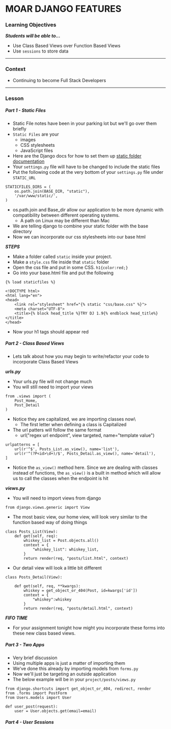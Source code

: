 # MOAR DJANGO FEATURES

### Learning Objectives
***Students will be able to...***

* Use Class Based Views over Function Based Views
* Use `sessions` to store data

---
### Context

* Continuing to become Full Stack Developers

---
### Lesson

##### Part 1 - Static Files

* Static File notes have been in your parking lot but we'll go over them briefly
* `Static Files` are your
	* images
	* CSS stylesheets
	* JavaScript files
* Here are the Django docs for how to set them up [static folder documentation](https://docs.djangoproject.com/en/1.8/howto/static-files/)
* Your `settings.py` file will have to be changed to include the static files
* Put the following code at the very bottom of your `settings.py` file under `STATIC_URL`

```
STATICFILES_DIRS = (
    os.path.join(BASE_DIR, "static"), 
    '/var/www/static/',
)
```
* os.path.join and Base_dir allow our application to be more dynamic with compatibility between different operating systems. 
	* A path on Linux may be different than Mac
* We are telling django to combine your static folder with the base directory
* Now we can incorporate our css stylesheets into our base html

***STEPS***

* Make a folder called `static` inside your project.
* Make a `style.css` file inside that `static` folder
* Open the css file and put in some CSS. `h1{color:red;}`
* Go into your base.html file and put the following

```
{% load staticfiles %}

<!DOCTYPE html>
<html lang="en">
<head>
	<link rel="stylesheet" href="{% static "css/base.css" %}">
	<meta charset="UTF-8">
	<title>{% block head_title %}TRY DJ 1.9{% endblock head_title%}</title>
</head>
```
* Now your h1 tags should appear red


##### Part 2 - Class Based Views

* Lets talk about how you may begin to write/refactor your code to incorporate Class Based Views

***urls.py***

* Your urls.py file will not change much
* You will still need to import your views 

```
from .views import (
	Post_Home,
	Post_Detail
)
```
* Notice they are capitalized, we are importing classes now\
	* The first letter when defining a class is Capitalized
* The url patters will follow the same format
	* url("regex url endpoint", view targeted, name="template value")

```
urlpatterns = [
	url(r'^$', Posts_List.as_view(), name='list'),
	url(r'^(?P<id>\d+)/$', Posts_Detail.as_view(), name='detail'),
]
```
* Notice the `as_view()` method here. Since we are dealing with classes instead of functions, the `as_view()` is a built in method which will allow us to call the classes when the endpoint is hit

***views.py***

* You will need to import views from django

```
from django.views.generic import View
```
* The most basic view, our home view, will look very similar to the function based way of doing things

```
class Posts_List(View):
	def get(self, req):
		whiskey_list = Post.objects.all()
		context = {
			"whiskey_list": whiskey_list,
		}
		return render(req, "posts/list.html", context)
```
* Our detail view will look a little bit different

```
class Posts_Detail(View):

	def get(self, req, **kwargs):
		whiskey = get_object_or_404(Post, id=kwargs['id'])
		context = {
			"whiskey":whiskey
		}
		return render(req, "posts/detail.html", context)
```

***FIFO TIME***

* For your assignment tonight how might you incorporate these forms into these new class based views.


##### Part 3 - Two Apps

* Very brief discussion
* Using multiple apps is just a matter of importing them
* We've done this already by importing models from `forms.py`
* Now we'll just be targeting an outside application
* The below example will be in your `project/posts/views.py`

```
from django.shortcuts import get_object_or_404, redirect, render
from .forms import PostForm
from Users.models import User

def user_post(request):
	user = User.objects.get(email=email)
```


##### Part 4 - User Sessions